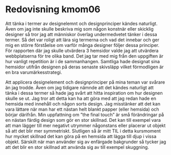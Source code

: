 ---
---
Redovisning kmom06
=========================

Att tänka i termer av designelemnt och designprinciper kändes naturligt. Även om jag inte skulle beskriva mig som någon konstnär eller skicklig designer så tror jag att människor överlag undermedvetet tänker i dessa termer. Så det var roligt att lära sig termerna och vad det innebar och ger mig en större förståelse om varför många designer följer dessa principer. För rapporten där jag skulle utvärdera 3 hemsidor valde jag att utvärdera webbplatserna för tre olika band. Det jag tar med mig från den uppgiften är hur vanligt repetition är i de sammanhangen. Samtliga hade designat sina hemsidor utifrån designen på deras senaste skivsläpp vilket förmodligen är en bra varumärkesstrategi.

Att applicera designelement och designprinciper på mina teman var svårare än jag trodde. Även om jag tidigare nämnde att det kändes naturligt att tänka i dessa termer så hade jag svårt att hitta inspiration om hur designen skulle se ut. Jag tror att detta kan ha att göra med att jag redan hade en hemsida med innehåll och någon sorts design. Jag misstänker att det kan vara lättare när man har ett nästan helt blankt papper (eller hemsida) och börjar därifrån. Min uppfattning om ”the final touch” är små förändringar på en nästan färdig design som gör en stor skillnad. Det kan till exempel vara att man lägger till mer negativt utrymmer någonstans eller placerar ut objekt så att det blir mer symmetriskt. Slutligen så är mitt TIL i detta kursmoment hur mycket skillnad det kan göra på en hemsida att lägga till djup i vissa objekt. Särskilt när man använder sig av enfärgade bakgrunder så tycker jag att det blir en stor skillnad att använda sig av till exempel skuggning.
